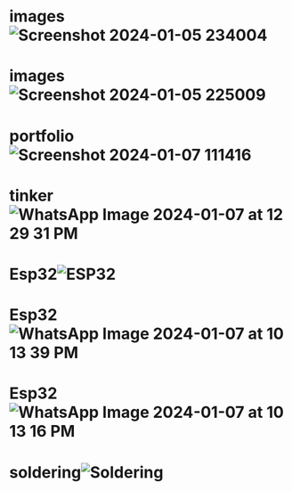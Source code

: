 # images![Screenshot 2024-01-05 234004](https://github.com/Moksha-nagraj/images/assets/151705646/dbf988d6-3ed0-4dd9-b62b-35e9b21fc3e8)
# images![Screenshot 2024-01-05 225009](https://github.com/Moksha-nagraj/images/assets/151705646/72ad927d-36cd-4477-9153-ade56b75fee3)
# portfolio![Screenshot 2024-01-07 111416](https://github.com/Moksha-nagraj/images/assets/151705646/bb9ecd03-1a14-4e01-a078-f297dd814564)
# tinker![WhatsApp Image 2024-01-07 at 12 29 31 PM](https://github.com/Moksha-nagraj/images/assets/151705646/155cead1-f892-4b7a-bbd1-0c8b283ef984)
# Esp32![ESP32](https://github.com/Moksha-nagraj/images/assets/151705646/dafc3565-b1c0-44f9-aac9-0324d1c471e8)
# Esp32![WhatsApp Image 2024-01-07 at 10 13 39 PM](https://github.com/Moksha-nagraj/images/assets/151705646/ce057cff-d165-4820-9baa-d86c3489562f)
# Esp32![WhatsApp Image 2024-01-07 at 10 13 16 PM](https://github.com/Moksha-nagraj/images/assets/151705646/502feda7-2702-4b5b-8de5-bbe69ddea7e8)
# soldering![Soldering](https://github.com/Moksha-nagraj/images/assets/151705646/a5e0cf1e-e4f9-436a-a793-345e98e4c6b7)
